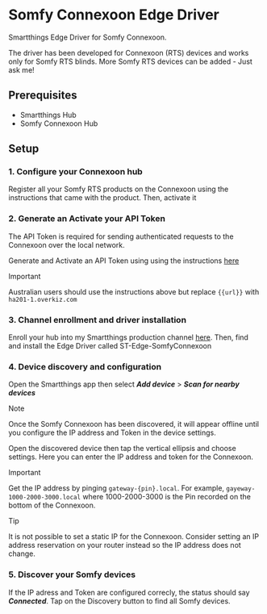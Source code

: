 # Somfy Connexoon Edge Driver
Smartthings Edge Driver for Somfy Connexoon. 

The driver has been developed for Connexoon (RTS) devices and works only for Somfy RTS blinds. More Somfy RTS devices can be added - Just ask me!

## Prerequisites
- Smartthings Hub
- Somfy Connexoon Hub

## Setup

### 1. Configure your Connexoon hub 

Register all your Somfy RTS products on the Connexoon using the instructions that came with the product. Then, activate it 

### 2. Generate an Activate your API Token

The API Token is required for sending authenticated requests to the Connexoon over the local network.

Generate and Activate an API Token using using the instructions [here](https://github.com/Somfy-Developer/Somfy-TaHoma-Developer-Mode)

> [!IMPORTANT]
> Australian users should use the instructions above but replace `{{url}}` with `ha201-1.overkiz.com`

### 3. Channel enrollment and driver installation

Enroll your hub into my Smartthings production channel [here](https://callaway.smartthings.com/channels/d9a44c51-f5db-4849-81a6-dc7c6b3540ff). Then, find and install the Edge Driver called ST-Edge-SomfyConnexoon

### 4. Device discovery and configuration

Open the Smartthings app then select ***Add device*** > ***Scan for nearby devices*** 

> [!NOTE]
> Once the Somfy Connexoon has been discovered, it will appear offline until you configure the IP address and Token in the device settings.

Open the discovered device then tap the vertical ellipsis and choose settings. Here you can enter the IP address and token for the Connexoon.

> [!IMPORTANT]
> Get the IP address by pinging `gateway-{pin}.local`. For example, `gayeway-1000-2000-3000.local` where 1000-2000-3000 is the Pin recorded on the bottom of the Connexoon.

> [!TIP]
> It is not possible to set a static IP for the Connexoon. Consider setting an IP address reservation on your router instead so the IP address does not change.

### 5. Discover your Somfy devices

If the IP adress and Token are configured correcly, the status should say ***Connected***. Tap on the Discovery button to find all Somfy devices.

